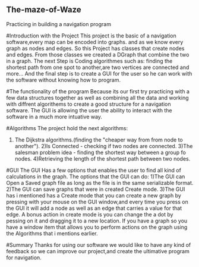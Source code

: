 ## The-maze-of-Waze
Practicing in building a navigation program


#Introduction with the Project
This project is the basic of a navigation software,every map can be encoded into graphs. and as we know every graph as nodes and edges.
So this Project has classes that create nodes and edges.
From those classes we created a DGraph that combine the two in a graph.
The next Step is Coding algorithmes such as: finding the shortest path from one spot to another,are two vertices are connected and more...
And the final step is to create a GUI for the user so he can work with the software without knowing how to program.

#The functionality of the program
Because its our first try practicing with a few data structures together as well as combining all the data and working with diffrent algorithems to create a good structure for a navigation software. 
The GUI is allowing the user the ability to interact with the software in a much more intuative way.

#Algorithms
The project hold the next algorithms:
1) The Dijkstra algorithms.(finding the "cheaper way from from node to another").
2)Is Connected - checking if two nodes are connected.
3)The salesman problem idea - finding the shortest way between a group fo nodes.
4)Retrieving the length of the shortest path between two nodes.

#GUI 
The GUI Has a few options that enables the user to find all kind of calculations in the graph.
The options that the GUI can do:
1)The GUI can Open a Saved graph file as long as the file is in the same serializable format.
2)The GUI can save graphs that were in created Create mode.
3)The GUI has i mentioned has a Create mode that you can create a new graph by pressing with your mouse on the GUI window,and every time you press on the GUI it will add a node as well as an edge that carries a value for that edge.
A bonus action in create mode is you can change the a dot by pessing on it and dragging it to a new location.
If you have a graph so you have a window item that allows you to perform actions on the graph using the Algorithms that i mentions earlier.

#Summary
Thanks for using our software we would like to have any kind of feedback so we can improve our project,and create the ultimative program for navigation.

